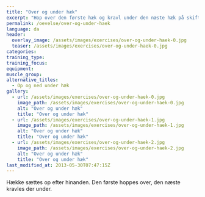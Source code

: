 ```yaml
---
title: "Over og under hæk"
excerpt: "Hop over den første hæk og kravl under den næste hæk på skift."
permalink: /oevelse/over-og-under-haek
language: da
header:
  overlay_image: /assets/images/exercises/over-og-under-haek-0.jpg
  teaser: /assets/images/exercises/over-og-under-haek-0.jpg
categories:
training_type: 
training_focus: 
equipment:
muscle_group:
alternative_titles:
  - Op og ned under hæk
gallery:
  - url: /assets/images/exercises/over-og-under-haek-0.jpg
    image_path: /assets/images/exercises/over-og-under-haek-0.jpg
    alt: "Over og under hæk"
    title: "Over og under hæk"
  - url: /assets/images/exercises/over-og-under-haek-1.jpg
    image_path: /assets/images/exercises/over-og-under-haek-1.jpg
    alt: "Over og under hæk"
    title: "Over og under hæk"
  - url: /assets/images/exercises/over-og-under-haek-2.jpg
    image_path: /assets/images/exercises/over-og-under-haek-2.jpg
    alt: "Over og under hæk"
    title: "Over og under hæk"
last_modified_at: 2013-05-30T07:47:15Z
---
```


Hække sættes op efter hinanden. Den første hoppes over, den næste kravles der under.
